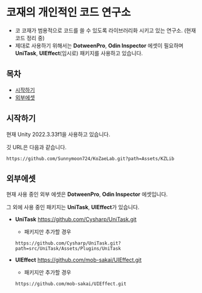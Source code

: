 # 코재의 개인적인 코드 연구소
* 코 코재가 범용적으로 코드를 쓸 수 있도록 라이브러리화 시키고 있는 연구소. (현재 코드 정리 중)
* 제대로 사용하기 위해서는 **DotweenPro**, **Odin Inspector** 에셋이 필요하며 **UniTask**, **UIEffect**(임시로) 패키지를 사용하고 있습니다.

## 목차
* [시작하기](#getting-started)
* [외부에셋](#external-assets)

<a id="getting-started"></a>
## 시작하기
현재 Unity 2022.3.33f1을 사용하고 있습니다.

깃 URL은 다음과 같습니다.

```
https://github.com/Sunnymoon724/KoZaeLab.git?path=Assets/KZLib
```

<a id="external-assets"></a>
## 외부에셋
현재 사용 중인 외부 에셋은 **DotweenPro**, **Odin Inspector** 에셋입니다.

그 외에 사용 중인 패키지는 **UniTask**, **UIEffect**가 있습니다.


* **UniTask** https://github.com/Cysharp/UniTask.git

  * 패키지만 추가할 경우
  ```
  https://github.com/Cysharp/UniTask.git?path=src/UniTask/Assets/Plugins/UniTask
  ```


* **UIEffect** https://github.com/mob-sakai/UIEffect.git

  * 패키지만 추가할 경우
  ```
  https://github.com/mob-sakai/UIEffect.git
  ```
